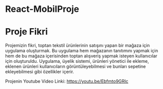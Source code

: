 # React-MobilProje
# Proje Fikri
Projemizin fikri, toptan tekstil ürünlerinin satışını yapan bir mağaza için uygulama oluşturmak. Bu uygulama hem mağazanın tanıtımını yapmak için hem de bu mağaza içerisinden toptan alışveriş yapmak isteyen kullanıcılar için oluşturuldu. Uygulama, üyelik sistemi, ürünleri yönetici ile ekleme, eklenen ürünleri kullanıcıların görüntüleyebilmesi ve bunları sepetine ekleyebilmesi gibi özellikler içerir.

Projenin Youtube Video Linki: https://youtu.be/Ebfmto9GRIc 
